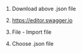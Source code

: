 1. Download above .json file

2. https://editor.swagger.io

3. File - Import file

4. Choose .json file
